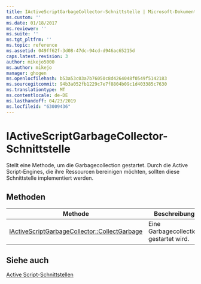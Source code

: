 ```yaml
---
title: IActiveScriptGarbageCollector-Schnittstelle | Microsoft-Dokumentation
ms.custom: ''
ms.date: 01/18/2017
ms.reviewer: ''
ms.suite: ''
ms.tgt_pltfrm: ''
ms.topic: reference
ms.assetid: 049ff62f-3d08-47dc-94cd-d946ac65215d
caps.latest.revision: 3
author: mikejo5000
ms.author: mikejo
manager: ghogen
ms.openlocfilehash: b53a53c03a7b76050c8d4264048f0549f5142183
ms.sourcegitcommit: 94b3a052fb1229c7e7f8804b09c1d403385c7630
ms.translationtype: MT
ms.contentlocale: de-DE
ms.lasthandoff: 04/23/2019
ms.locfileid: "63009436"
---
```

# <a name="iactivescriptgarbagecollector-interface"></a>IActiveScriptGarbageCollector-Schnittstelle
Stellt eine Methode, um die Garbagecollection gestartet. Durch die Active Script-Engines, die ihre Ressourcen bereinigen möchten, sollten diese Schnittstelle implementiert werden.  
  
## <a name="methods"></a>Methoden  
  
|Methode|Beschreibung|  
|------------|-----------------|  
|[IActiveScriptGarbageCollector::CollectGarbage](../../winscript/reference/iactivescriptgarbagecollector-collectgarbage.md)|Eine Garbagecollection gestartet wird.|  
  
## <a name="see-also"></a>Siehe auch  
 [Active Script-Schnittstellen](../../winscript/reference/active-script-interfaces.md)